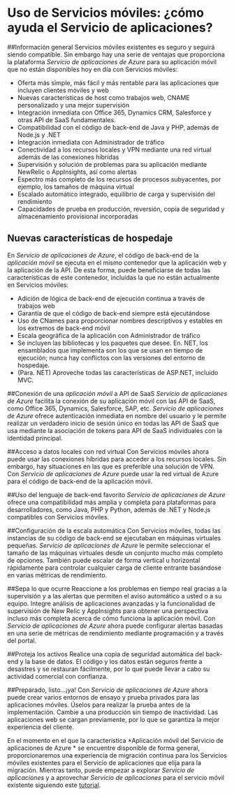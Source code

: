 <properties
	pageTitle="Uso de Servicios móviles: ¿cómo ayuda el Servicio de aplicaciones?"
	description="Obtenga información sobre qué ventajas aporta Servicios de aplicaciones a los proyectos de Servicios móviles existentes."
	services="app-service\mobile"
	documentationCenter="ios"
	authors="kirillg"
	manager="dwrede"
	editor=""/>

<tags
	ms.service="app-service-mobile"
	ms.workload="mobile"
	ms.tgt_pltfrm="mobile-multiple"
	ms.devlang="na"
	ms.topic="article"
	ms.date="08/05/2015"
	ms.author="kirillg"/>

# <a name="getting-started"></a>Uso de Servicios móviles: ¿cómo ayuda el Servicio de aplicaciones?

##Información general
Servicios móviles existentes es seguro y seguirá siendo compatible. Sin embargo hay una serie de ventajas que proporciona la plataforma *Servicio de aplicaciones de Azure* para su aplicación móvil que no están disponibles hoy en día con Servicios móviles:

- Oferta más simple, más fácil y más rentable para las aplicaciones que incluyen clientes móviles y web
- Nuevas características de host como trabajos web, CNAME personalizado y una mejor supervisión
- Integración inmediata con Office 365, Dynamics CRM, Salesforce y otras API de SaaS fundamentales.
- Compatibilidad con el código de back-end de Java y PHP, además de Node.js y .NET
- Integración inmediata con Administrador de tráfico
- Conectividad a los recursos locales y VPN mediante una red virtual además de las conexiones híbridas
- Supervisión y solución de problemas para su aplicación mediante NewRelic o AppInsights, así como alertas
- Espectro más completo de los recursos de procesos subyacentes, por ejemplo, los tamaños de máquina virtual
- Escalado automático integrado, equilibrio de carga y supervisión del rendimiento
- Capacidades de prueba en producción, reversión, copia de seguridad y almacenamiento provisional incorporadas

## Nuevas características de hospedaje
En *Servicio de aplicaciones de Azure*, el código de back-end de la *aplicación móvil* se ejecuta en el mismo contenedor que la aplicación web y la aplicación de la API. De esta forma, puede beneficiarse de todas las características de este contenedor, incluidas la que no están actualmente en Servicios móviles:

- Adición de lógica de back-end de ejecución continua a través de trabajos web
- Garantía de que el código de back-end siempre está ejecutándose
- Uso de CNames para proporcionar nombres descriptivos y estables en los extremos de back-end móvil
- Escala geográfica de la aplicación con Administrador de tráfico
- Se incluyen las bibliotecas y los paquetes que desee. En. NET, los ensamblados que implementa son los que se usan en tiempo de ejecución; nunca hay conflictos con las versiones del entorno de hospedaje.
- (Para. NET) Aproveche todas las características de ASP.NET, incluido MVC.


##Conexión de una *aplicación móvil* a API de SaaS
*Servicio de aplicaciones de Azure* facilita la conexión de su aplicación móvil con las API de SaaS, como Office 365, Dynamics, Salesforce, SAP, etc. *Servicio de aplicaciones de Azure* ofrece autenticación inmediata en nombre del usuario y le permite realizar un verdadero inicio de sesión único en todas las API de SaaS que usa mediante la asociación de tokens para API de SaaS individuales con la identidad principal.

##Acceso a datos locales con red virtual
Con Servicios móviles ahora puede usar las conexiones híbridas para acceder a los recursos locales. Sin embargo, hay situaciones en las que es preferible una solución de VPN. Con *Servicio de aplicaciones de Azure* puede usar la red virtual de Azure para el código de back-end de la aplicación móvil.

##Uso del lenguaje de back-end favorito
*Servicio de aplicaciones de Azure* ofrece una compatibilidad más amplia y completa para plataformas para desarrolladores, como Java, PHP y Python, además de .NET y Node.js compatibles con Servicios móviles.

##Configuración de la escala automática
Con Servicios móviles, todas las instancias de su código de back-end se ejecutaban en máquinas virtuales pequeñas. *Servicio de aplicaciones de Azure* le permite seleccionar el tamaño de las máquinas virtuales desde un conjunto mucho más completo de opciones. También puede escalar de forma vertical u horizontal rápidamente para controlar cualquier carga de cliente entrante basándose en varias métricas de rendimiento.

##Sepa lo que ocurre
Reaccione a los problemas en tiempo real gracias a la supervisión y a las alertas que permiten el aviso automático a usted o a su equipo. Integre análisis de aplicaciones avanzadas y la funcionalidad de supervisión de New Relic y AppInsights para obtener una perspectiva incluso más completa acerca de cómo funciona la aplicación móvil. Con *Servicio de aplicaciones de Azure* ahora puede configurar alertas basadas en una serie de métricas de rendimiento mediante programación y a través del portal.

##Proteja los activos
Realice una copia de seguridad automática del back-end y la base de datos. El código y los datos están seguros frente a desastres y se restauran fácilmente, por lo que puede llevar a cabo su actividad comercial con confianza.

##Preparado, listo...¡ya!
Con *Servicio de aplicaciones de Azure* ahora puede crear varios entornos de ensayo y prueba privados para las aplicaciones móviles. Úselos para realizar la prueba antes de la implementación. Cambie a una producción sin tiempo de inactividad. Las aplicaciones web se cargan previamente, por lo que se garantiza la mejor experiencia del cliente.



En el momento en el que la característica *Aplicación móvil del Servicio de aplicaciones de Azure * se encuentre disponible de forma general, proporcionaremos una experiencia de migración continua para los Servicios móviles existentes para el Servicio de aplicaciones que elija para la migración. Mientras tanto, puede empezar a explorar *Servicio de aplicaciones* y a aprovechar *Servicio de aplicaciones* para el servicio móvil existente siguiendo este [tutorial](app-service-mobile-migrating-from-mobile-services.md).
 

<!---HONumber=AcomDC_1210_2015-->